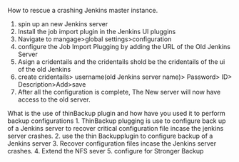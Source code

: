 How to rescue a crashing Jenkins master instance.
  1. spin up an new Jenkins server
  2. Install the job import plugin in the Jenkins UI pluggins
  3. Navigate to mangage>global settings>configuration
  4. configure the Job Import Plugging by adding the URL of the Old Jenkins Server
  5. Asign a cridentails and the cridentails shold be the cridentails of the ui of the old Jenkins
  6. create cridentails> username(old Jenkins server name)> Password> ID> Description>Add>save
  7. After all the configuration is complete, The New server will now have access to the old server.


  
  
  
  What is the use of thinBackup plugin and how have you used it to perform backup configurations
    1.    ThinBackup plugging is use to configure back up of a Jenkins server to recover critical configuration file incase the jenkins server crashes.
    2.    use the thin Backupplugin to configure backup of a Jenkins server
    3.    Recover configuration files incase the Jenkins server crashes. 
    4.    Extend the NFS sever 
    5.    configure for Stronger Backup
